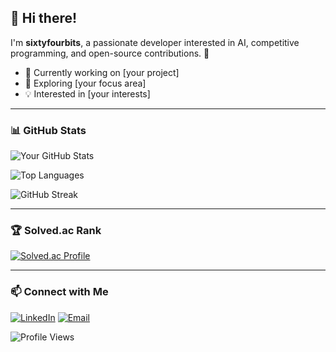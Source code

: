 ## 👋 Hi there!
I'm **sixtyfourbits**, a passionate developer interested in AI, competitive programming, and open-source contributions. 🚀

- 🔭 Currently working on [your project]
- 🎯 Exploring [your focus area]
- 💡 Interested in [your interests]

---

### 📊 GitHub Stats
![Your GitHub Stats](https://github-readme-stats.vercel.app/api?username=sixtyfourbits&show_icons=true&theme=radical)

![Top Languages](https://github-readme-stats.vercel.app/api/top-langs/?username=sixtyfourbits&layout=compact&theme=radical)

![GitHub Streak](https://streak-stats.demolab.com/?user=sixtyfourbits&theme=radical)

---

### 🏆 Solved.ac Rank
[![Solved.ac Profile](http://mazassumnida.wtf/api/v2/generate_badge?boj=sixtyfourbits)](https://solved.ac/sixtyfourbits)

---

### 📫 Connect with Me
[![LinkedIn](https://img.shields.io/badge/LinkedIn-Profile-blue?style=flat&logo=linkedin)](https://linkedin.com/in/your-profile)
[![Email](https://img.shields.io/badge/Email-Contact-red?style=flat&logo=gmail)](mailto:your-email)

![Profile Views](https://komarev.com/ghpvc/?username=sixtyfourbits&color=blue)

